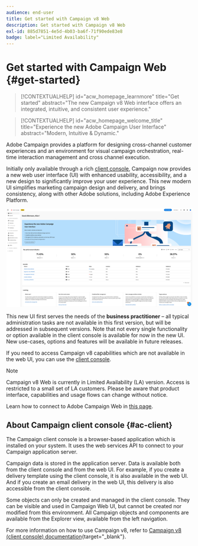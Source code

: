 ```yaml
---
audience: end-user
title: Get started with Campaign v8 Web
description: Get started with Campaign v8 Web
exl-id: 885d7851-4e5d-4b03-ba6f-71f90ede83e8
badge: label="Limited Availability" 
---
```

# Get started with Campaign Web {#get-started}


>[!CONTEXTUALHELP]
>id="acw_homepage_learnmore"
>title="Get started"
>abstract="The new Campaign v8 Web interface offers an integrated, intuitive, and consistent user experience."


>[!CONTEXTUALHELP]
>id="acw_homepage_welcome_title"
>title="Experience the new Adobe Campaign User Interface"
>abstract="Modern, Intuitive & Dynamic."



Adobe Campaign provides a platform for designing cross-channel customer experiences and an environment for visual campaign orchestration, real-time interaction management and cross channel execution.

Initially only available through a rich [client console](#ac-client), Campaign now provides a new web user interface (UI) with enhanced usability, accessibility, and a new design to significantly improve your user experience. This new modern UI simplifies marketing campaign design and delivery, and brings consistency, along with other Adobe solutions, including Adobe Experience Platform.

![](assets/home.png)

This new UI first serves the needs of the **business practitioner** – all typical administration tasks are not available in this first version, but will be addressed in subsequent versions. Note that not every single functionality or option available in the client console is available for now in the new UI. New use-cases, options and features will be available in future releases.

If you need to access Campaign v8 capabilities which are not available in the web UI, you can use the [client console](#ac-client). 


>[!NOTE]
>
>Campaign v8 Web is currently in Limited Availability (LA) version. Access is restricted to a small set of LA customers. Please be aware that product interface, capabilities and usage flows can change without notice.

Learn how to connect to Adobe Campaign Web in [this page](connect-to-campaign.md).

## About Campaign client console {#ac-client}

The Campaign client console is a browser-based application which is installed on your system. It uses the web services API to connect to your Campaign application server.

Campaign data is stored in the application server. Data is available both from the client console and from the web UI. For example, if you create a delivery template using the client console, it is also available in the web UI. And if you create an email delivery in the web UI, this delivery is also accessible from the client console.

Some objects can only be created and managed in the client console. They can be visible and used in Campaign Web UI, but cannot be created nor modified from this environment. All Campaign objects and components are available from the Explorer view, available from the left navigation.

For more information on how to use Campaign v8, refer to [Campaign v8 (client console) documentation](https://experienceleague.adobe.com/docs/campaign/campaign-v8/campaign-home.html){target="_blank"}.
